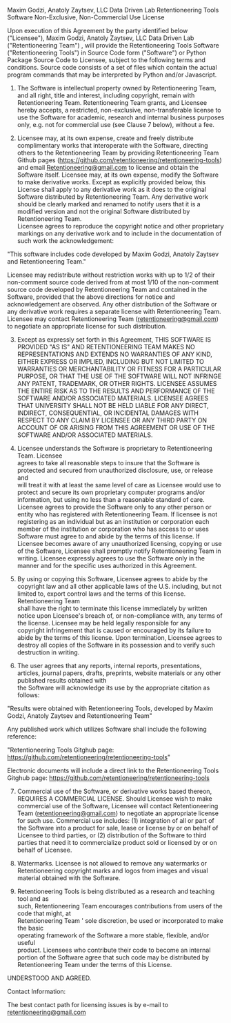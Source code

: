Maxim Godzi, Anatoly Zaytsev, LLC Data Driven Lab
Retentioneering Tools Software
Non-Exclusive, Non-Commercial Use License

Upon execution of this Agreement by the party identified below ("Licensee"), 
Maxim Godzi, Anatoly Zaytsev, LLC Data Driven Lab ("Retentioneering Team")
, will provide the Retentioneering Tools Software ("Retentioneering Tools") in
Source Code form ("Software") or Python Package Source Code to Licensee, subject to
the following terms and conditions. Source code consists of a set of files which contain the actual
program commands that may be interpreted by Python and/or Javascript.

1. The Software is intellectual property owned by Retentioneering Team, and all right, 
title and interest, including copyright, remain with Retentioneering Team.  Retentioneering Team 
grants, and Licensee hereby accepts, a restricted, non-exclusive, 
non-transferable license to use the Software for academic, research and 
internal business purposes only, e.g. not for commercial use (see Clause 7 
below), without a fee.

2. Licensee may, at its own expense, create and freely distribute 
complimentary works that interoperate with the Software, directing others to 
the Retentioneering Team by providing Retentioneering Team Github pages (https://github.com/retentioneering/retentioneering-tools) and email Retentioneering@gmail.com to license and obtain the Software itself. Licensee may, at 
its own expense, modify the Software to make derivative works.  Except as 
explicitly provided below, this License shall apply to any derivative work 
as it does to the original Software distributed by Retentioneering Team.  Any derivative 
work should be clearly marked and renamed to notify users that it is a 
modified version and not the original Software distributed by Retentioneering Team.  
Licensee agrees to reproduce the copyright notice and other proprietary 
markings on any derivative work and to include in the documentation of such 
work the acknowledgement:

"This software includes code developed by Maxim Godzi, Anatoly Zaytsev and Retentioneering Team."

Licensee may redistribute without restriction works with up to 1/2 of their 
non-comment source code derived from at most 1/10 of the non-comment source 
code developed by Retentioneering Team and contained in the Software, provided that the 
above directions for notice and acknowledgement are observed.  Any other 
distribution of the Software or any derivative work requires a separate 
license with Retentioneering Team.  Licensee may contact Retentioneering Team (retentioneering@gmail.com) to 
negotiate an appropriate license for such distribution.

3. Except as expressly set forth in this Agreement, THIS SOFTWARE IS PROVIDED 
"AS IS" AND RETENTIONEERING TEAM MAKES NO REPRESENTATIONS AND EXTENDS NO WARRANTIES OF 
ANY KIND, EITHER EXPRESS OR IMPLIED, INCLUDING BUT NOT LIMITED TO WARRANTIES 
OR MERCHANTABILITY OR FITNESS FOR A PARTICULAR PURPOSE, OR THAT THE USE OF 
THE SOFTWARE WILL NOT INFRINGE ANY PATENT, TRADEMARK, OR OTHER RIGHTS. 
LICENSEE ASSUMES THE ENTIRE RISK AS TO THE RESULTS AND PERFORMANCE OF THE 
SOFTWARE AND/OR ASSOCIATED MATERIALS.  LICENSEE AGREES THAT UNIVERSITY SHALL 
NOT BE HELD LIABLE FOR ANY DIRECT, INDIRECT, CONSEQUENTIAL, OR INCIDENTAL 
DAMAGES WITH RESPECT TO ANY CLAIM BY LICENSEE OR ANY THIRD PARTY ON ACCOUNT 
OF OR ARISING FROM THIS AGREEMENT OR USE OF THE SOFTWARE AND/OR ASSOCIATED 
MATERIALS.

4. Licensee understands the Software is proprietary to Retentioneering Team. Licensee  
agrees to take all reasonable steps to insure that the Software is  
protected and secured from unauthorized disclosure, use, or release and  
will treat it with at least the same level of care as Licensee would use to  
protect and secure its own proprietary computer programs and/or information, 
but using no less than a reasonable standard of care.  Licensee agrees to 
provide the Software only to any other person or entity who has registered 
with Retentioneering Team. If licensee is not registering as an individual but as an 
institution or corporation each member of the institution or corporation 
who has access to or uses Software must agree to and abide by the terms 
of this license. If Licensee becomes aware of any unauthorized licensing, 
copying or use of the Software, Licensee shall promptly notify Retentioneering Team 
in writing. Licensee expressly agrees to use the Software only in the 
manner and for the specific uses authorized in this Agreement.

5. By using or copying this Software, Licensee agrees to abide by the  
copyright law and all other applicable laws of the U.S. including, but not  
limited to, export control laws and the terms of this license. Retentioneering Team  
shall have the right to terminate this license immediately by written  
notice upon Licensee's breach of, or non-compliance with, any
terms of the license. Licensee may be held legally responsible for any  
copyright infringement that is caused or encouraged by its failure to  
abide by the terms of this license. Upon termination, Licensee agrees to  
destroy all copies of the Software in its possession and to verify such  
destruction in writing.

6. The user agrees that any reports, internal reports, presentations, articles, journal papers, drafts, preprints, website materials or any other published results obtained with  
the Software will acknowledge its use by the appropriate citation as  
follows:

"Results were obtained with Retentioneering Tools, developed by Maxim Godzi, Anatoly Zaytsev and Retentioneering Team"

Any published work which utilizes Software shall include the following reference:

"Retentioneering Tools Gitghub page: https://github.com/retentioneering/retentioneering-tools"

Electronic documents will include a direct link to the Retentioneering Tools Gitghub page: https://github.com/retentioneering/retentioneering-tools

7. Commercial use of the Software, or derivative works based thereon,  
REQUIRES A COMMERCIAL LICENSE.  Should Licensee wish to make commercial 
use of the Software, Licensee will contact Retentioneering Team (retentioneering@gmail.com) to 
negotiate an appropriate license for such use. Commercial use includes: 
(1) integration of all or part of the Software into a product for sale, 
lease or license by or on behalf of Licensee to third parties, or 
(2) distribution of the Software to third parties that need it to 
commercialize product sold or licensed by or on behalf of Licensee.

8. Watermarks. Licensee is not allowed to remove any watermarks or Retentioneering copyright marks and logos from images and visual material obtained with the Software. 

9. Retentioneering Tools is being distributed as a research and teaching tool and as  
such, Retentioneering Team encourages contributions from users of the code that might, at  
Retentioneering Team ' sole discretion, be used or incorporated to make the basic  
operating framework of the Software a more stable, flexible, and/or useful  
product.  Licensees who contribute their code to become an internal  
portion of the Software agree that such code may be distributed by  
Retentioneering Team under the terms of this License.

UNDERSTOOD AND AGREED.


Contact Information:

The best contact path for licensing issues is by e-mail to  
retentioneering@gmail.com 

